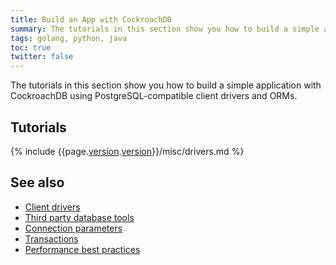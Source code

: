 ```yaml
---
title: Build an App with CockroachDB
summary: The tutorials in this section show you how to build a simple application with CockroachDB, using PostgreSQL-compatible client drivers and ORMs.
tags: golang, python, java
toc: true
twitter: false
---
```


The tutorials in this section show you how to build a simple application with CockroachDB using PostgreSQL-compatible client drivers and ORMs.

## Tutorials

{% include {{page.[version](cluster-settings.html#setting-version).[version](cluster-settings.html#setting-version)}}/misc/drivers.md %}

## See also

- [Client drivers](install-client-drivers.html)
- [Third party database tools](third-party-database-tools.html)
- [Connection parameters](connection-parameters.html)
- [Transactions](transactions.html)
- [Performance best practices](performance-best-practices-overview.html)
